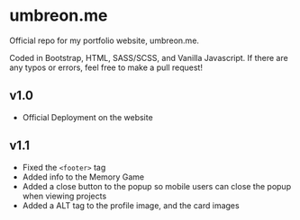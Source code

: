 # umbreon.me
Official repo for my portfolio website, umbreon.me.

Coded in Bootstrap, HTML, SASS/SCSS, and Vanilla Javascript. If there are any typos or errors, feel free to make a pull request!

## v1.0
- Official Deployment on the website

## v1.1
- Fixed the `<footer>` tag
- Added info to the Memory Game
- Added a close button to the popup so mobile users can close the popup when viewing projects
- Added a ALT tag to the profile image, and the card images
